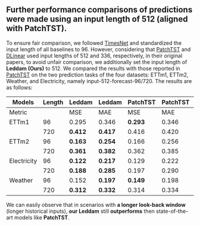 ## Further performance comparisons of predictions were made using an input length of 512 (aligned with PatchTST).

To ensure fair comparison, we followed [TimesNet](https://arxiv.org/abs/2210.02186) and standardized the input length of all baselines to 96. However, considering that [PatchTST](https://openreview.net/pdf?id=Jbdc0vTOcol) and [DLinear](https://arxiv.org/pdf/2205.13504.pdf) used input lengths of 512 and 336, respectively, in their original papers, to avoid unfair comparison, we additionally set the input length of **Leddam (Ours)** to 512. We compared the results with those reported in [PatchTST](https://openreview.net/pdf?id=Jbdc0vTOcol) on the two prediction tasks of the four datasets: ETTm1, ETTm2, Weather, and Electricity, namely input-512-forecast-96/720. The results are as follows:

| Models    | Length | Leddam     | Leddam     | PatchTST     | PatchTST     | DLinear     | DLinear     |
|-----------|--------|------------|------------|--------------|--------------|-------------|-------------|
| Metric    |        | MSE        | MAE        | MSE          | MAE          | MSE         |MAE          |
| ETTm1     | 96     | 0.295      | 0.346      | **0.293**        | 0.346        | 0.299       | **0.343**       |
|           | 720    | **0.412**      | **0.417**      | 0.416        | 0.420        | 0.425       | 0.421       |
| ETTm2     | 96     | **0.163**      | **0.254**      | 0.166        | 0.256        | 0.167       | 0.260       |
|           | 720    | **0.361**      | **0.382**      | 0.362        | 0.385        | 0.397       | 0.421       |
|Electricity| 96     | **0.122**      | **0.217**      | 0.129        | 0.222        | 0.140       | 0.237       |
|           | 720    | **0.188**      | **0.285**      | 0.197        | 0.290        | 0.203       | 0.301       |
| Weather   | 96     | 0.152      | **0.197**      | **0.149**        | 0.198        | 0.176       | 0.237       |
|           | 720    | **0.312**      | **0.332**      | 0.314        | 0.334        | 0.323       | 0.362       |

We can easily observe that in scenarios with **a longer look-back window** (longer historical inputs), **our Leddam** still **outperforms** then state-of-the-art models like **PatchTST**.
